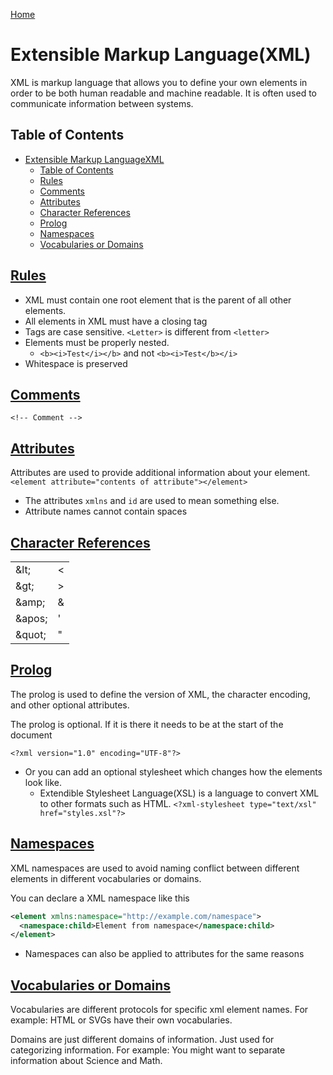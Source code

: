 <!--
 * This file is part of RS Cheat Sheets.
 *
 * RS Cheat Sheets is free software: you can redistribute it and/or modify
 * it under the terms of the GNU General Public License as published by
 * the Free Software Foundation, either version 3 of the License, or
 * (at your option) any later version.
 *
 * RS Cheat Sheets is distributed in the hope that it will be useful,
 * but WITHOUT ANY WARRANTY; without even the implied warranty of
 * MERCHANTABILITY or FITNESS FOR A PARTICULAR PURPOSE.  See the
 * GNU General Public License for more details.
 *
 * You should have received a copy of the GNU General Public License
 * along with RS Cheat Sheets. If not, see <https://www.gnu.org/licenses/>.
 */
-->

[Home](../README.md)

# Extensible Markup Language(XML)
XML is markup language that allows you to define your own elements in order to be both human readable and machine readable. It is often used to communicate information between systems.

## Table of Contents

<!-- TOC -->

- [Extensible Markup LanguageXML](#extensible-markup-languagexml)
	- [Table of Contents](#table-of-contents)
	- [Rules](#rules)
	- [Comments](#comments)
	- [Attributes](#attributes)
	- [Character References](#character-references)
	- [Prolog](#prolog)
	- [Namespaces](#namespaces)
	- [Vocabularies or Domains](#vocabularies-or-domains)

<!-- /TOC -->

## [Rules](#table-of-contents)
- XML must contain one root element that is the parent of all other elements.
- All elements in XML must have a closing tag
- Tags are case sensitive. `<Letter>` is different from `<letter>`
- Elements must be properly nested.
  - `<b><i>Test</i></b>` and not `<b><i>Test</b></i>`
- Whitespace is preserved

## [Comments](#table-of-contents)
`<!-- Comment -->`

## [Attributes](#table-of-contents)
Attributes are used to provide additional information about your element.
`<element attribute="contents of attribute"></element>`

- The attributes `xmlns` and `id` are used to mean something else.
- Attribute names cannot contain spaces

## [Character References](#table-of-contents)

|        |   |
|--------|---|
| &lt\;   | < |
| &gt\;   | > |
| &amp\;  | & |
| &apos\; | ' |
| &quot\; | " |

## [Prolog](#table-of-contents)
The prolog is used to define the version of XML, the character encoding, and other optional attributes.

The prolog is optional. If it is there it needs to be at the start of the document

`<?xml version="1.0" encoding="UTF-8"?>`

- Or you can add an optional stylesheet which changes how the elements look like.
  - Extendible Stylesheet Language(XSL) is a language to convert XML to other formats such as HTML.
`<?xml-stylesheet type="text/xsl" href="styles.xsl"?>`

## [Namespaces](#table-of-contents)
XML namespaces are used to avoid naming conflict between different elements in different vocabularies or domains.

You can declare a XML namespace like this
```xml
<element xmlns:namespace="http://example.com/namespace">
  <namespace:child>Element from namespace</namespace:child>
</element>
```

- Namespaces can also be applied to attributes for the same reasons

## [Vocabularies or Domains](#table-of-contents)
Vocabularies are different protocols for specific xml element names. For example: HTML or SVGs have their own vocabularies.

Domains are just different domains of information. Just used for categorizing information. For example: You might want to separate information about Science and Math.